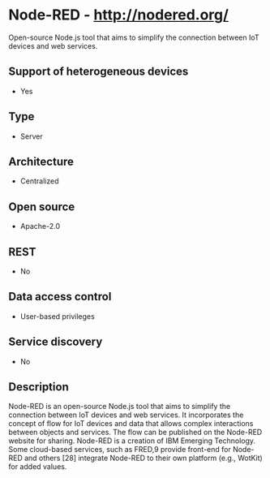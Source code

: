 # Node-RED - http://nodered.org/
 Open-source Node.js tool that aims to simplify the connection between IoT devices and web services. 

## Support of heterogeneous devices
- Yes

## Type
- Server

## Architecture
- Centralized

## Open source
- Apache-2.0

## REST
- No

## Data access control
- User-based privileges

## Service discovery
- No

## Description
Node-RED is an open-source Node.js tool that aims to simplify the connection between IoT devices and web services. It incorporates the concept of flow for IoT devices and data that allows complex interactions between objects and services. The flow can be published on the Node-RED website for sharing. Node-RED is a creation of IBM Emerging Technology. Some cloud-based services, such as FRED,9 provide front-end for Node-RED and others [28] integrate Node-RED to their own platform (e.g., WotKit) for added values.
